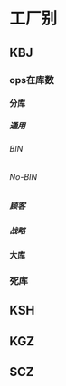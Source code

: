
# 工厂别 

## KBJ 

 ### ops在库数
 #### 分库
##### 通用
 ###### BIN
 ###### No-BIN
 ##### 顾客
 ##### 战略

#### 大库
 
 
 ### 死库
## KSH 
## KGZ

## SCZ
